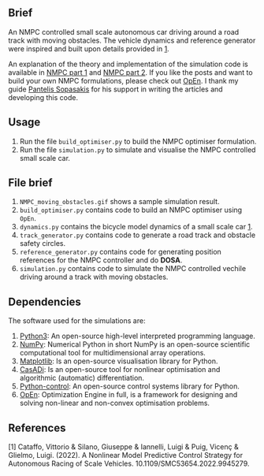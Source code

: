 ## Brief
An NMPC controlled small scale autonomous car driving around a road track with moving obstacles. The vehicle dynamics and reference generator were inspired and built upon details provided in [1](#references). 

An explanation of the theory and implementation of the simulation code is available in [NMPC part 1](https://am-press.github.io/posts/maths/nmpc-two-wheel-bicycle-model/) and [NMPC part 2](https://am-press.github.io/posts/maths/nmpc-two-wheel-bicycle-model/).
If you like the posts and want to build your own NMPC formulations, please check out [OpEn](https://alphaville.github.io/optimization-engine/). I thank my guide [Pantelis Sopasakis](https://github.com/alphaville) for his support in writing the articles and developing this code.

## Usage
1. Run the file `build_optimiser.py` to build the NMPC optimiser formulation.
2. Run the file `simulation.py` to simulate and visualise the NMPC controlled small scale car.

## File brief
1. `NMPC_moving_obstacles.gif` shows a sample simulation result.
2. `build_optimiser.py` contains code to build an NMPC optimiser using `OpEn`.
3. `dynamics.py` contains the bicycle model dynamics of a small scale car [1](#references).
4.  `track_generator.py` contains code to generate a road track and obstacle safety circles.
5. `reference_generator.py` contains code for generating position references for the NMPC controller and do **DOSA**.
6. `simulation.py` contains code to simulate the NMPC controlled vechile driving around a track with moving obstacles.

## Dependencies
The software used for the simulations are:
1. [Python3](https://www.python.org/): An open-source high-level interpreted programming language.
2. [NumPy](https://numpy.org/): Numerical Python in short NumPy is an open-source scientific computational tool for multidimensional array operations. 
3. [Matplotlib](https://matplotlib.org/): Is an open-source visualisation library for Python.
4. [CasADi](https://web.casadi.org/): Is an open-source tool for nonlinear optimisation and algorithmic (automatic) differentiation. 
5. [Python-control](https://python-control.readthedocs.io/en/0.10.1/): An open-source control systems library for Python.
6. [OpEn](https://alphaville.github.io/optimization-engine/): Optimization Engine in full, is a framework for designing and solving non-linear and non-convex optimisation problems. 


## References
[1] Cataffo, Vittorio & Silano, Giuseppe & Iannelli, Luigi & Puig, Vicenç & Glielmo, Luigi. (2022). A Nonlinear Model Predictive Control Strategy for Autonomous Racing of Scale Vehicles. 10.1109/SMC53654.2022.9945279.
